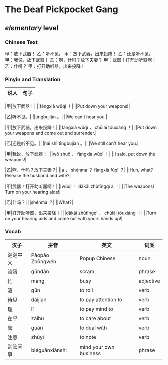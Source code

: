 # The Deaf Pickpocket Gang
## *elementary* level

### Chinese Text
甲：放下武器！
乙：听不见。
甲：放下武器，出来投降！
乙：还是听不见。
甲：我说，放下武器！
乙：啊，什吗？放下夫妻？
甲：武器！打开助听器啊！
乙：什吗？
甲：打开助听器，出来投降！

### Pinyin and Translation
|说人|句子|
|----|----|

|甲|放下武器！|
||fàngxià wǔqì ！|
||Put down your weapons!|

|乙|听不见。|
||tīngbujiàn 。|
||We can't hear you.|

|甲|放下武器，出来投降！|
||fàngxià wǔqì ， chūlái tóuxiáng ！|
||Put down your weapons and come out and surrender.|

|乙|还是听不见。|
||hái shì tīngbujiàn 。|
||We still can't hear you.|

|甲|我说，放下武器！|
||wǒ shuō ， fàngxià wǔqì ！|
||I said, put down the weapons!|

|乙|啊，什吗？放下夫妻？|
||a ， shénma ？ fàngxià fūqī ？|
||Huh, what? Release the husband and wife?|

|甲|武器！打开助听器啊！|
||wǔqì ！ dǎkāi zhùtīngqì a ！|
||The weapons! Turn on your hearing aids!|

|乙|什吗？|
||shénma ？|
||What?|

|甲|打开助听器，出来投降！|
||dǎkāi zhùtīngqì ， chūlái tóuxiáng ！|
||Turn on your hearing aids and come out with yours hands up!|
### Vocab
|汉子|拼音|英文|词类|
|----|----|----|----|
|泡泡中文|Pàopào Zhōngwén|Popup Chinese|noun|
|滚蛋|gǔndàn|scram|phrase|
|忙|máng|busy|adjective|
|滚|gǔn|to roll|verb|
|待见|dàijian|to pay attention to|verb|
|理|lǐ|to pay mind to|verb|
|在乎|zàihu|to care about|verb|
|管|guǎn|to deal with|verb|
|注意|zhùyì|to note|verb|
|别管闲事|biéguǎnxiánshì|mind your own business|phrase|